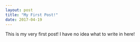 ```yaml
---
layout: post
title: "My First Post!"
date: 2017-04-19
---
```


This is my very first post! I have no idea what to write in here!
